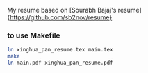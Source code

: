 My resume based on [Sourabh Bajaj's resume]{https://github.com/sb2nov/resume}

### to use Makefile
```sh
ln xinghua_pan_resume.tex main.tex
make
ln main.pdf xinghua_pan_resume.pdf
```
